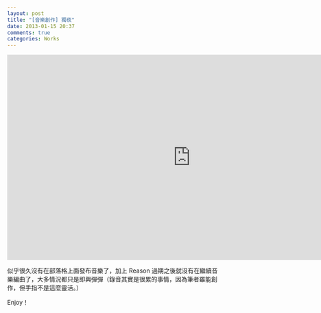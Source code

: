 ```yaml
---
layout: post
title: "[音樂創作] 獨夜"
date: 2013-01-15 20:37
comments: true
categories: Works
---
```


<iframe width="853" height="480" src="http://www.youtube.com/embed/ubz-L9_Oe6w?list=PL1E3D73CA92E288FF" frameborder="0" allowfullscreen></iframe>

似乎很久沒有在部落格上面發布音樂了，加上 Reason 過期之後就沒有在繼續音樂編曲了，大多情況都只是即興彈彈（錄音其實是很累的事情，因為筆者雖能創作，但手指不是這麼靈活。）

Enjoy！
